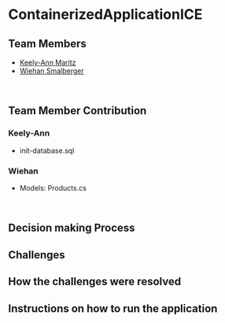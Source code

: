 # ContainerizedApplicationICE

## Team Members 
* [Keely-Ann Maritz](https://github.com/Keely-Ann/)
* [Wiehan Smalberger](https://github.com/wiehan007)

<br>

## Team Member Contribution
### Keely-Ann
  * init-database.sql

### Wiehan
* Models: Products.cs

<br>

## Decision making Process

## Challenges

## How the challenges were resolved

## Instructions on how to run the application 


